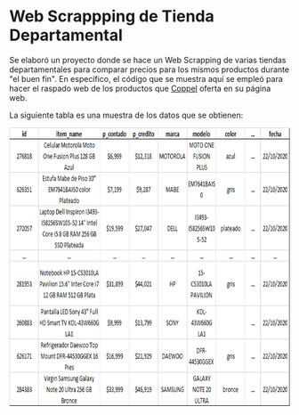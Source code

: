 # Web Scrappping de Tienda Departamental

Se elaboró un proyecto donde se hace un Web Scrapping de varias tiendas departamentales para comparar precios para los mismos productos durante "el buen fin". En específico, el código que se muestra aquí se empleó para hacer el raspado web de los productos que [Coppel](https://www.coppel.com/) oferta en su página web.



La siguiente tabla es una muestra de los datos que se obtienen:


<img src="./img/tabla1.png"
     alt="Markdown Monster icon"
     style="float: left; margin-right: 5px;"
     width="800" height="500" />

